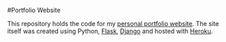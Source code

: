 #Portfolio Website

This repository holds the code for my [personal portfolio website](studentoftheworld.herokuapp.com). The site itself was created using Python, [Flask](https://flask.palletsprojects.com/en/2.1.x/), [Django](https://www.djangoproject.com/) and hosted with [Heroku](https://www.heroku.com/). 
